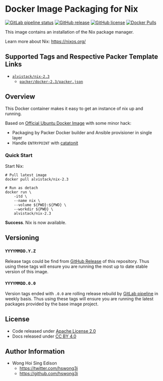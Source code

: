 # Docker Image Packaging for Nix

[![GitLab pipeline
status](https://img.shields.io/gitlab/pipeline/alvistack/docker-nix/master)](https://gitlab.com/alvistack/docker-nix/-/pipelines)
[![GitHub
release](https://img.shields.io/github/release/alvistack/docker-nix.svg)](https://github.com/alvistack/docker-nix/releases)
[![GitHub
license](https://img.shields.io/github/license/alvistack/docker-nix.svg)](https://github.com/alvistack/docker-nix/blob/master/LICENSE)
[![Docker
Pulls](https://img.shields.io/docker/pulls/alvistack/nix-2.3.svg)](https://hub.docker.com/r/alvistack/nix-2.3)

This image contains an installation of the Nix package manager.

Learn more about Nix: <https://nixos.org/>

## Supported Tags and Respective Packer Template Links

  - [`alvistack/nix-2.3`](https://hub.docker.com/r/alvistack/nix-2.3)
      - [`packer/docker-2.3/packer.json`](https://github.com/alvistack/docker-nix/blob/master/packer/docker-2.3/packer.json)

## Overview

This Docker container makes it easy to get an instance of nix up and
running.

Based on [Official Ubuntu Docker
Image](https://hub.docker.com/_/ubuntu/) with some minor hack:

  - Packaging by Packer Docker builder and Ansible provisioner in single
    layer
  - Handle `ENTRYPOINT` with
    [catatonit](https://github.com/openSUSE/catatonit)

### Quick Start

Start Nix:

    # Pull latest image
    docker pull alvistack/nix-2.3
    
    # Run as detach
    docker run \
        -itd \
        --name nix \
        --volume ${PWD}:${PWD} \
        --workdir ${PWD} \
        alvistack/nix-2.3

**Success**. Nix is now available.

## Versioning

### `YYYYMMDD.Y.Z`

Release tags could be find from [GitHub
Release](https://github.com/alvistack/docker-nix/releases) of this
repository. Thus using these tags will ensure you are running the most
up to date stable version of this image.

### `YYYYMMDD.0.0`

Version tags ended with `.0.0` are rolling release rebuild by [GitLab
pipeline](https://gitlab.com/alvistack/docker-nix/-/pipelines) in weekly
basis. Thus using these tags will ensure you are running the latest
packages provided by the base image project.

## License

  - Code released under [Apache License 2.0](LICENSE)
  - Docs released under [CC
    BY 4.0](http://creativecommons.org/licenses/by/4.0/)

## Author Information

  - Wong Hoi Sing Edison
      - <https://twitter.com/hswong3i>
      - <https://github.com/hswong3i>
